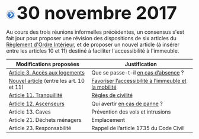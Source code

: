 ![](item.png) <font size="14px"><b>30 novembre 2017</b></font>

Au cours des trois réunions informelles précédentes, un consensus s'est fait jour pour proposer une révision des dispositions de six articles du [Règlement d'Ordre Intérieur](http://brab80.webs.com/ROI_Brabanconne_CONSOLIDE_mai-2014.pdf), et de proposer un nouvel article (à insérer entre les articles 10 et 11) destiné à faciliter l'accessibilité à l'immeuble.

| Modifications proposées | Justification |
| --- | --- |
| [Article 3. Accès aux logements](/ROI_2018/art_03.md) | Que se passe-t-il [en cas d’absence](/ROI_2018/just_art_03.md) ? |
| [Nouvel article](/ROI_2018/art_10a.md) (entre les art. 10 et 11) | [Favoriser l’accessibilité à l’immeuble et la mobilité](/ROI_2018/just_art_10a.md) |
| [Article 11. Tranquillité](/ROI_2018/art_11.md) | [Règles de civilité](/ROI_2018/just_art_11.md) |
| [Article 12. Ascenseurs](ROI_2018/art_12.md) | Qui avertir [en cas de panne](/ROI_2018/just_art_12.md) ? |
| Article 13. Caves | Prévention des vols et intrusions |
| Article 21. Déchets ménagers | Emplacement |
| Article 23. Responsabilité | Rappel de l’article 1735 du Code Civil |



